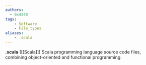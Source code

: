 ```yaml
---
authors:
  - 0x4248
tags:
    - Software
    - File_types
aliases:
    - .scala
---
```

**.scala** ([[Scala]]) Scala programming language source code files, combining object-oriented and functional programming.
